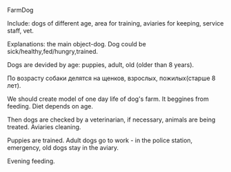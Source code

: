  FarmDog

Include: dogs of different age, area for training, aviaries for keeping, service staff, vet.

Explanations: the main object-dog. Dog could be sick/healthy,fed/hungry,trained.

Dogs are devided by age: puppies, adult, old (older than 8 years).

По возрасту собаки делятся на щенков, взрослых, пожилых(старше 8 лет).

We should create model of one day life of dog's farm. It beggines from feeding. Diet depends on age.

Then dogs are checked by a veterinarian, if necessary, animals are being treated. Aviaries cleaning.

Puppies are trained. Adult dogs go to work - in the police station, emergency, old dogs stay in the aviary.

Evening feeding.
